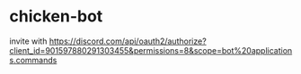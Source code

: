 # chicken-bot
invite with https://discord.com/api/oauth2/authorize?client_id=901597880291303455&permissions=8&scope=bot%20applications.commands
